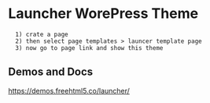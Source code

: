 # Launcher WorePress Theme
      1) crate a page
      2) then select page templates > launcer template page
      3) now go to page link and show this theme
      

## Demos and Docs
https://demos.freehtml5.co/launcher/

